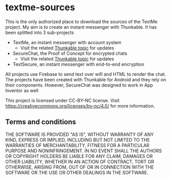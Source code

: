 # textme-sources

This is the only authorized place to download the sources of the TextMe project. 
My aim is to create an instant messenger with Thunkable.
It has been splitted into 3 sub-projects

* TextMe, an instant messenger with account system
   * Visit the related 
   [Thunkable topic](https://community.thunkable.com/t/preview-textme-another-thunkable-instant-messenger/10465) for updates
* SecureChat, the Proof of Concept for encrypted chats
   * Visit the related [Thunkable topic](https://community.thunkable.com/t/secure-chat-proof-of-concept/18016) 
   for updates
* TextSecure, an instant messenger with end-to-end encryption

All projects use Firebase to send text over wifi and HTML to render the chat. The projects have been created with Thunkable 
for Android and they rely on their components. However, SecureChat was designed to work in App Inventor as well

This project is licensed under CC-BY-NC license. 
Visit <https://creativecommons.org/licenses/by-nc/4.0/> for more information.

## Terms and conditions
THE SOFTWARE IS PROVIDED "AS IS", WITHOUT WARRANTY OF ANY KIND, EXPRESS OR IMPLIED, INCLUDING BUT NOT LIMITED 
TO THE WARRANTIES OF MERCHANTABILITY, FITNESS FOR A PARTICULAR PURPOSE AND NONINFRINGEMENT. IN NO EVENT SHALL
 THE AUTHORS OR COPYRIGHT HOLDERS BE LIABLE FOR ANY CLAIM, DAMAGES OR OTHER LIABILITY, WHETHER IN AN ACTION OF 
 CONTRACT, TORT OR OTHERWISE, ARISING FROM, OUT OF OR IN CONNECTION WITH THE SOFTWARE OR THE USE OR OTHER 
 DEALINGS IN THE SOFTWARE.